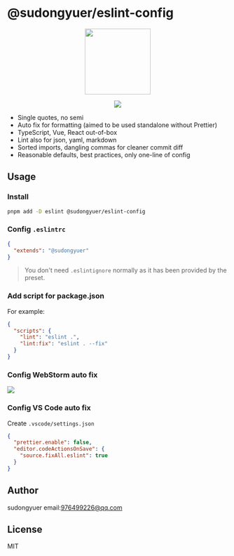 # @sudongyuer/eslint-config

<p align="center">
<img src="https://cdn.staticaly.com/gh/sudongyuer/image-bed@master/20220703/icon.2c5k1lu0fkkk.webp" height="150">
</p>

<p align="center">
  <a href="https://npmjs.com/package/@sudongyuer/eslint-config"><img src="https://img.shields.io/npm/v/@sudongyuer/eslint-config?color=a1b858&label="></a>
<p>

- Single quotes, no semi
- Auto fix for formatting (aimed to be used standalone without Prettier)
- TypeScript, Vue, React out-of-box
- Lint also for json, yaml, markdown
- Sorted imports, dangling commas for cleaner commit diff
- Reasonable defaults, best practices, only one-line of config


## Usage

### Install

```bash
pnpm add -D eslint @sudongyuer/eslint-config
```

### Config `.eslintrc`

```json
{
  "extends": "@sudongyuer"
}
```

> You don't need `.eslintignore` normally as it has been provided by the preset.

### Add script for package.json

For example:

```json
{
  "scripts": {
    "lint": "eslint .",
    "lint:fix": "eslint . --fix"
  }
}
```

### Config WebStorm auto fix


![](https://tva1.sinaimg.cn/large/e6c9d24egy1h3tvp96c74j212l0u077u.jpg)

### Config VS Code auto fix

Create `.vscode/settings.json`

```json
{
  "prettier.enable": false,
  "editor.codeActionsOnSave": {
    "source.fixAll.eslint": true
  }
}
```

## Author

sudongyuer email:976499226@qq.com

## License

MIT
